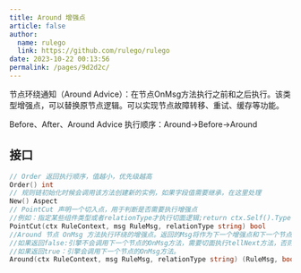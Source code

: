 ```yaml
---
title: Around 增强点
article: false
author: 
  name: rulego
  link: https://github.com/rulego/rulego
date: 2023-10-22 00:13:56
permalink: /pages/9d2d2c/
---
```


节点环绕通知（Around Advice）：在节点OnMsg方法执行之前和之后执行。该类型增强点，可以替换原节点逻辑。可以实现节点故障转移、重试、缓存等功能。

Before、After、Around Advice 执行顺序：Around->Before->Around

## 接口

```go
// Order 返回执行顺序，值越小，优先级越高
Order() int
// 规则链初始化时候会调用该方法创建新的实例，如果字段值需要继承，在这里处理
New() Aspect
// PointCut 声明一个切入点，用于判断是否需要执行增强点
//例如：指定某些组件类型或者relationType才执行切面逻辑;return ctx.Self().Type()=="mqttClient"
PointCut(ctx RuleContext, msg RuleMsg, relationType string) bool
//Around 节点 OnMsg 方法执行环绕的增强点。返回的Msg将作为下一个增强点和下一个节点 OnMsg 方法的入参。
//如果返回false:引擎不会调用下一个节点的OnMsg方法，需要切面执行tellNext方法，否则规则链不会结束。
//如果返回true：引擎会调用下一个节点的OnMsg方法。
Around(ctx RuleContext, msg RuleMsg, relationType string) (RuleMsg, bool)
```
